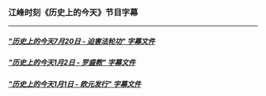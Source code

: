 ### 江峰时刻《历史上的今天》节目字幕

---

##### ["历史上的今天7月20日 - 迫害法轮功" 字幕文件](201807/0720.srt?raw=true)

##### ["历史上的今天1月2日 - 罗盛教" 字幕文件](201901/0102.srt?raw=true)

##### ["历史上的今天1月1日 - 欧元发行" 字幕文件](201901/0101.srt?raw=true)

